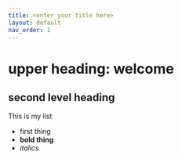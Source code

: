 ```yaml
---
title: <enter your title here>
layout: default
nav_order: 1
---
```


# upper heading: welcome
## second level heading

This is my list
- first thing
- **bold thing**
- *italics*

<br>
